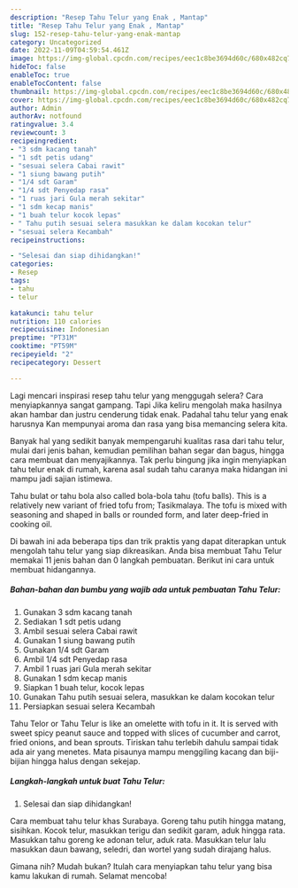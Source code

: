 ```yaml
---
description: "Resep Tahu Telur yang Enak , Mantap"
title: "Resep Tahu Telur yang Enak , Mantap"
slug: 152-resep-tahu-telur-yang-enak-mantap
category: Uncategorized
date: 2022-11-09T04:59:54.461Z
image: https://img-global.cpcdn.com/recipes/eec1c8be3694d60c/680x482cq70/tahu-telur-foto-resep-utama.jpg
hideToc: false
enableToc: true
enableTocContent: false
thumbnail: https://img-global.cpcdn.com/recipes/eec1c8be3694d60c/680x482cq70/tahu-telur-foto-resep-utama.jpg
cover: https://img-global.cpcdn.com/recipes/eec1c8be3694d60c/680x482cq70/tahu-telur-foto-resep-utama.jpg
author: Admin
authorAv: notfound
ratingvalue: 3.4
reviewcount: 3
recipeingredient:
- "3 sdm kacang tanah"
- "1 sdt petis udang"
- "sesuai selera Cabai rawit"
- "1 siung bawang putih"
- "1/4 sdt Garam"
- "1/4 sdt Penyedap rasa"
- "1 ruas jari Gula merah sekitar"
- "1 sdm kecap manis"
- "1 buah telur kocok lepas"
- " Tahu putih sesuai selera masukkan ke dalam kocokan telur"
- "sesuai selera Kecambah"
recipeinstructions:

- "Selesai dan siap dihidangkan!"
categories:
- Resep
tags:
- tahu
- telur

katakunci: tahu telur 
nutrition: 110 calories
recipecuisine: Indonesian
preptime: "PT31M"
cooktime: "PT59M"
recipeyield: "2"
recipecategory: Dessert

---
```



Lagi mencari inspirasi resep tahu telur yang menggugah selera? Cara menyiapkannya sangat gampang. Tapi Jika keliru mengolah maka hasilnya akan hambar dan justru cenderung tidak enak. Padahal tahu telur yang enak harusnya Kan mempunyai aroma dan rasa yang bisa memancing selera kita.


Banyak hal yang sedikit banyak mempengaruhi kualitas rasa dari tahu telur, mulai dari jenis bahan, kemudian pemilihan bahan segar dan bagus, hingga cara membuat dan menyajikannya. Tak perlu bingung jika ingin menyiapkan tahu telur enak di rumah, karena asal sudah tahu caranya maka hidangan ini mampu jadi sajian istimewa.

Tahu bulat or tahu bola also called bola-bola tahu (tofu balls). This is a relatively new variant of fried tofu from; Tasikmalaya. The tofu is mixed with seasoning and shaped in balls or rounded form, and later deep-fried in cooking oil.


Di bawah ini ada beberapa tips dan trik praktis yang dapat diterapkan untuk mengolah tahu telur yang siap dikreasikan. Anda bisa membuat Tahu Telur memakai 11 jenis bahan dan 0 langkah pembuatan. Berikut ini cara untuk membuat hidangannya.

<!--inarticleads1-->

##### Bahan-bahan dan bumbu yang wajib ada untuk pembuatan Tahu Telur:

1. Gunakan 3 sdm kacang tanah
1. Sediakan 1 sdt petis udang
1. Ambil sesuai selera Cabai rawit
1. Gunakan 1 siung bawang putih
1. Gunakan 1/4 sdt Garam
1. Ambil 1/4 sdt Penyedap rasa
1. Ambil 1 ruas jari Gula merah sekitar
1. Gunakan 1 sdm kecap manis
1. Siapkan 1 buah telur, kocok lepas
1. Gunakan  Tahu putih sesuai selera, masukkan ke dalam kocokan telur
1. Persiapkan sesuai selera Kecambah


Tahu Telor or Tahu Telur is like an omelette with tofu in it. It is served with sweet spicy peanut sauce and topped with slices of cucumber and carrot, fried onions, and bean sprouts. Tiriskan tahu terlebih dahulu sampai tidak ada air yang menetes. Mata pisaunya mampu menggiling kacang dan biji-bijian hingga halus dengan sekejap. 

<!--inarticleads2-->

##### Langkah-langkah untuk buat Tahu Telur:


1. Selesai dan siap dihidangkan!

Cara membuat tahu telur khas Surabaya. Goreng tahu putih hingga matang, sisihkan. Kocok telur, masukkan terigu dan sedikit garam, aduk hingga rata. Masukkan tahu goreng ke adonan telur, aduk rata. Masukkan telur lalu masukkan daun bawang, seledri, dan wortel yang sudah dirajang halus. 

Gimana nih? Mudah bukan? Itulah cara menyiapkan tahu telur yang bisa kamu lakukan di rumah. Selamat mencoba!

